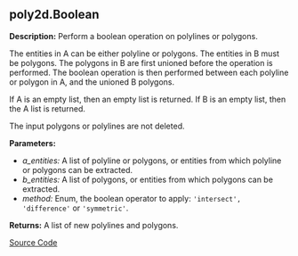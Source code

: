 ## poly2d.Boolean  
  
  
**Description:** Perform a boolean operation on polylines or polygons.


The entities in A can be either polyline or polygons.
The entities in B must be polygons.
The polygons in B are first unioned before the operation is performed.
The boolean operation is then performed between each polyline or polygon in A, and the unioned B polygons.


If A is an empty list, then an empty list is returned.
If B is an empty list, then the A list is returned.


The input polygons or polylines are not deleted.  
  
**Parameters:**  
  * *a\_entities:* A list of polyline or polygons, or entities from which polyline or polygons can be extracted.  
  * *b\_entities:* A list of polygons, or entities from which polygons can be extracted.  
  * *method:* Enum, the boolean operator to apply: `'intersect', 'difference'` or `'symmetric'`.  
  
**Returns:** A list of new polylines and polygons.  

[Source Code](https://github.com/design-automation/mobius-sim-funcs/blob/main/src/modules/functions/poly2d/Boolean.ts) 